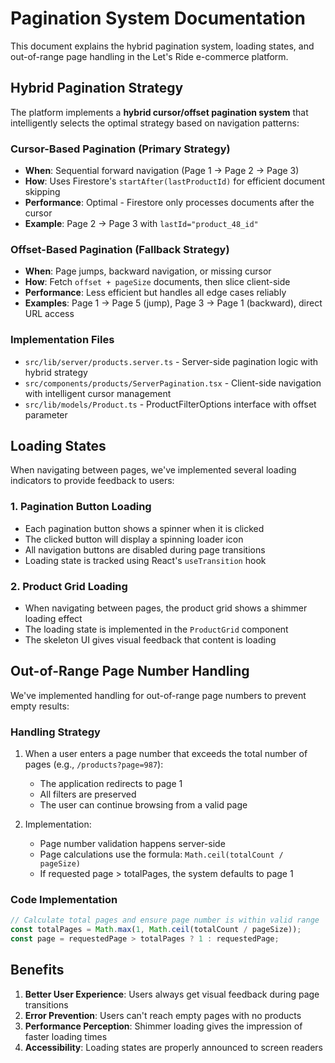 # Pagination System Documentation

This document explains the hybrid pagination system, loading states, and out-of-range page handling in the Let's Ride e-commerce platform.

## Hybrid Pagination Strategy

The platform implements a **hybrid cursor/offset pagination system** that intelligently selects the optimal strategy based on navigation patterns:

### Cursor-Based Pagination (Primary Strategy)
- **When**: Sequential forward navigation (Page 1 → Page 2 → Page 3)
- **How**: Uses Firestore's `startAfter(lastProductId)` for efficient document skipping
- **Performance**: Optimal - Firestore only processes documents after the cursor
- **Example**: Page 2 → Page 3 with `lastId="product_48_id"`

### Offset-Based Pagination (Fallback Strategy)
- **When**: Page jumps, backward navigation, or missing cursor
- **How**: Fetch `offset + pageSize` documents, then slice client-side
- **Performance**: Less efficient but handles all edge cases reliably
- **Examples**: Page 1 → Page 5 (jump), Page 3 → Page 1 (backward), direct URL access

### Implementation Files
- `src/lib/server/products.server.ts` - Server-side pagination logic with hybrid strategy
- `src/components/products/ServerPagination.tsx` - Client-side navigation with intelligent cursor management
- `src/lib/models/Product.ts` - ProductFilterOptions interface with offset parameter

## Loading States

When navigating between pages, we've implemented several loading indicators to provide feedback to users:

### 1. Pagination Button Loading

- Each pagination button shows a spinner when it is clicked
- The clicked button will display a spinning loader icon
- All navigation buttons are disabled during page transitions
- Loading state is tracked using React's `useTransition` hook

### 2. Product Grid Loading

- When navigating between pages, the product grid shows a shimmer loading effect
- The loading state is implemented in the `ProductGrid` component
- The skeleton UI gives visual feedback that content is loading

## Out-of-Range Page Number Handling

We've implemented handling for out-of-range page numbers to prevent empty results:

### Handling Strategy

1. When a user enters a page number that exceeds the total number of pages (e.g., `/products?page=987`):
   - The application redirects to page 1
   - All filters are preserved
   - The user can continue browsing from a valid page

2. Implementation:
   - Page number validation happens server-side
   - Page calculations use the formula: `Math.ceil(totalCount / pageSize)`
   - If requested page > totalPages, the system defaults to page 1

### Code Implementation

```typescript
// Calculate total pages and ensure page number is within valid range
const totalPages = Math.max(1, Math.ceil(totalCount / pageSize));
const page = requestedPage > totalPages ? 1 : requestedPage;
```

## Benefits

1. **Better User Experience**: Users always get visual feedback during page transitions
2. **Error Prevention**: Users can't reach empty pages with no products
3. **Performance Perception**: Shimmer loading gives the impression of faster loading times
4. **Accessibility**: Loading states are properly announced to screen readers